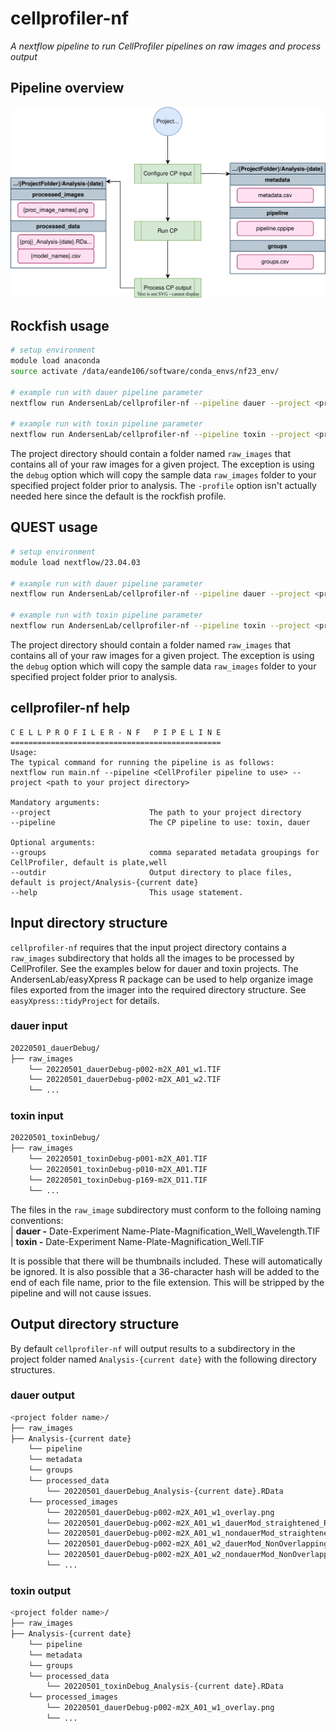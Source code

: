 # cellprofiler-nf
*A nextflow pipeline to run CellProfiler pipelines on raw images and process output*

## Pipeline overview
![](img/cellprofiler-nf.drawio.svg)

## Rockfish usage
```bash
# setup environment
module load anaconda
source activate /data/eande106/software/conda_envs/nf23_env/

# example run with dauer pipeline parameter
nextflow run AndersenLab/cellprofiler-nf --pipeline dauer --project <project_dir> --debug -profile rockfish

# example run with toxin pipeline parameter
nextflow run AndersenLab/cellprofiler-nf --pipeline toxin --project <project_dir> --debug -profile rockfish
```

The project directory should contain a folder named `raw_images` that contains all of your raw images for a given project. The exception is using the `debug` option which will copy the sample data `raw_images` folder to your specified project folder prior to analysis. The `-profile` option isn't actually needed here since the default is the rockfish profile.

## QUEST usage
```bash
# setup environment
module load nextflow/23.04.03

# example run with dauer pipeline parameter
nextflow run AndersenLab/cellprofiler-nf --pipeline dauer --project <project_dir> --debug -profile quest

# example run with toxin pipeline parameter
nextflow run AndersenLab/cellprofiler-nf --pipeline toxin --project <project_dir> --debug -profile quest
```

The project directory should contain a folder named `raw_images` that contains all of your raw images for a given project. The exception is using the `debug` option which will copy the sample data `raw_images` folder to your specified project folder prior to analysis.

## cellprofiler-nf help
```
C E L L P R O F I L E R - N F   P I P E L I N E
===============================================
Usage:
The typical command for running the pipeline is as follows:
nextflow run main.nf --pipeline <CellProfiler pipeline to use> --project <path to your project directory>

Mandatory arguments:
--project                      The path to your project directory
--pipeline                     The CP pipeline to use: toxin, dauer

Optional arguments:
--groups                       comma separated metadata groupings for CellProfiler, default is plate,well
--outdir                       Output directory to place files, default is project/Analysis-{current date}
--help                         This usage statement.
```

## Input directory structure
`cellprofiler-nf` requires that the input project directory contains a `raw_images` subdirectory that holds all the images to be processed by CellProfiler. See the examples below for dauer and toxin projects. The AndersenLab/easyXpress R package can be used to help organize image files exported from the imager into the required directory structure. See `easyXpress::tidyProject` for details. 
### dauer input
```bash
20220501_dauerDebug/
├── raw_images
    └── 20220501_dauerDebug-p002-m2X_A01_w1.TIF
    └── 20220501_dauerDebug-p002-m2X_A01_w2.TIF
    └── ...
``` 
### toxin input
```bash
20220501_toxinDebug/
├── raw_images
    └── 20220501_toxinDebug-p001-m2X_A01.TIF
    └── 20220501_toxinDebug-p010-m2X_A01.TIF
    └── 20220501_toxinDebug-p169-m2X_D11.TIF
    └── ...
``` 
The files in the `raw_image` subdirectory must conform to the folloing naming conventions:\
|   **dauer -** Date-Experiment Name-Plate-Magnification_Well_Wavelength.TIF\
|   **toxin -** Date-Experiment Name-Plate-Magnification_Well.TIF

It is possible that there will be thumbnails included. These will automatically be ignored. It is also possible that a 36-character hash will be added to the end of each file name, prior to the file extension. This will be stripped by the pipeline and will not cause issues.

## Output directory structure
By default `cellprofiler-nf` will output results to a subdirectory in the project folder named `Analysis-{current date}` with the following directory structures.

### dauer output
```bash
<project folder name>/
├── raw_images
├── Analysis-{current date}
    └── pipeline
    └── metadata
    └── groups
    └── processed_data
        └── 20220501_dauerDebug_Analysis-{current date}.RData
    └── processed_images
        └── 20220501_dauerDebug-p002-m2X_A01_w1_overlay.png
        └── 20220501_dauerDebug-p002-m2X_A01_w1_dauerMod_straightened_RFP.png
        └── 20220501_dauerDebug-p002-m2X_A01_w1_nondauerMod_straightened_RFP.png
        └── 20220501_dauerDebug-p002-m2X_A01_w2_dauerMod_NonOverlappingWorms_RFP_mask.png
        └── 20220501_dauerDebug-p002-m2X_A01_w2_nondauerMod_NonOverlappingWorms_RFP_mask.png
        └── ...
```

### toxin output
```bash
<project folder name>/
├── raw_images
├── Analysis-{current date}
    └── pipeline
    └── metadata
    └── groups
    └── processed_data
        └── 20220501_toxinDebug_Analysis-{current date}.RData
    └── processed_images
        └── 20220501_dauerDebug-p002-m2X_A01_w1_overlay.png
        └── ...
```
